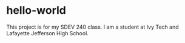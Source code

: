 # hello-world
This project is for my SDEV 240 class.
I am a student at Ivy Tech and Lafayette Jefferson High School.
